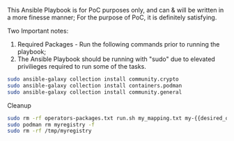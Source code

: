 This Ansible Playbook is for PoC purposes only, and can & will be written in a more finesse manner; 
For the purpose of PoC, it is definitely satisfying.

Two Important notes:
1. Required Packages - Run the following commands prior to running the playbook; 
2. The Ansible Playbook should be running with "sudo" due to elevated privilieges required to run some of the tasks.


```bash
sudo ansible-galaxy collection install community.crypto
sudo ansible-galaxy collection install containers.podman
sudo ansible-galaxy collection install community.general 
```

Cleanup

```bash
sudo rm -rf operators-packages.txt run.sh my_mapping.txt my-{{desired_operator}}-index-manifests
sudo podman rm myregistry -f
sudo rm -rf /tmp/myregistry
```
